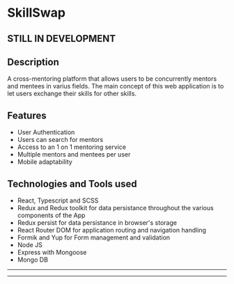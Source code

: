 # SkillSwap

## STILL IN DEVELOPMENT

## Description 
A cross-mentoring platform that allows users to be concurrently mentors and mentees in varius fields. The main concept of this web application is to let 
users exchange their skills for other skills. 

## Features
- User Authentication
- Users can search for mentors
- Access to an 1 on 1 mentoring service
- Multiple mentors and mentees per user
- Mobile adaptability

## Technologies and Tools used
- React, Typescript and SCSS 
- Redux and Redux toolkit for data persistance throughout the various components of the App
- Redux persist for data persistance in browser's storage
- React Router DOM for application routing and navigation handling
- Formik and Yup for Form management and validation
- Node JS 
- Express with Mongoose 
- Mongo DB

---
---
